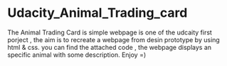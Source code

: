 # Udacity_Animal_Trading_card

The Animal Trading Card is simple webpage is one of the udcaity first porject , the aim is to recreate a webpage from desin prototype by using html & css. you can find the attached code , the webpage displays an specific animal with some description. 
Enjoy =) 

